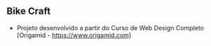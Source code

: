 ## Bike Craft

- Projeto desenvolvido a partir do Curso de Web Design Completo [Origamid - https://www.origamid.com]
